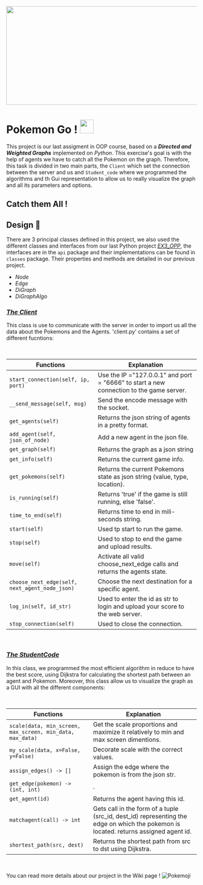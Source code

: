 <img src="https://user-images.githubusercontent.com/92322613/148082594-2c6f0944-9ffd-4abc-a283-23137b6e866c.gif" width="850" height="260" />

# Pokemon Go ! <img src="https://user-images.githubusercontent.com/92322613/148254967-f5b3e6ee-c628-42c7-907c-87140e883fe4.png" height="36"> 

This project is our last assigment in OOP course, based on a ***Directed and Weighted Graphs*** implemented on *Python*. This exercise's goal is with the help of agents we have to catch all the Pokemon on the graph. Therefore, this task is divided in two main parts, the `Client` which set the connection between the server and us and `Student_code` where we programmed the algorithms and th Gui representation to allow us to really visualize the graph and all its parameters and options.


## Catch them All ! 

## Design 📌

There are 3 principal classes defined in this project, we also used the different classes and interfaces from our last Python project [*EX3_OPP*](https://github.com/AnthonyAssayah/EX3_OPP.git), the interfaces are in the ```api``` package and their implementations can be found in ```classes``` package. Their properties and methods are detailed in our previous project. 
 - *Node*
 - *Edge*
 - *DiGraph*
 - *DiGraphAlgo*


### <ins>***The Client***<ins> 

This class is use to communicate with the server in order to import us all the data about the Pokemons and the Agents. 'client.py' contains a set of different fucntions:

  <br />
  
  | **Functions**      |    **Explanation**        |
|-----------------|-----------------------|
| `start_connection(self, ip, port)` | Use the IP ="127.0.0.1" and  port = "6666" to start a new connection to the game server. |
| `__send_message(self, msg)` | Send the encode message with the socket. |
| `get_agents(self)` | Returns the json string of agents in a pretty format. |
| `add_agent(self, json_of_node)` | Add a new agent in the json file. |
| `get_graph(self)` | Returns the graph as a json string |
| `get_info(self)` | Returns the current game info. |
| `get_pokemons(self)` | Returns the current Pokemons state as json string (value, type, location). |
| `is_running(self)` | Returns 'true' if the game is still running, else 'false'. |
| `time_to_end(self)`| Returns time to end in mili-seconds string. |
| `start(self)` | Used tp start to run the game. |
| `stop(self)` | Used to stop to end the game and upload results. |
| `move(self)` | Activate all valid choose_next_edge calls and returns the agents state. |
| `choose_next_edge(self, next_agent_node_json)` | Choose the next destination for a specific agent. |
| `log_in(self, id_str)` | Used to enter the id as str to login and upload your score to the web server. |
| `stop_connection(self)` | Used to close the connection. |
  
  <br />
  
  ### <ins>***The StudentCode***<ins> 

In this class, we programmed the most efficient algorithm in reduce to have the best score, using Dijkstra for calculating the shortest path between an agent and Pokemon. Moreover, this class allow us to visualize the graph as a GUI with all the different components:

  <br />
  
  | **Functions**      |    **Explanation**        |
|-----------------|-----------------------|
| `scale(data, min_screen, max_screen, min_data, max_data)` | Get the scale proportions and maximize it relatively to min and max screen dimentions. |
| `my_scale(data, x=False, y=False)` | Decorate scale with the correct values. |
| `assign_edges() -> []` | Assign the edge where the pokemon is from the json str. |
| `get_edge(pokemon) -> (int, int)` | . |
| `get_agent(id)` | Returns the agent having this id. |
| `matchagent(call) -> int` | Gets call in the form of a tuple (src_id, dest_id) representing the edge on which the pokemon is located. returns assigned agent id.|
| `shortest_path(src, dest)` | Returns the shortest path from src to dst using Dijkstra. |

  <br />
  

You can read more details about our project in the Wiki page !
![Pokemoji](https://github.com/jaylynch/pokemoji/raw/master/img/logo.png)
